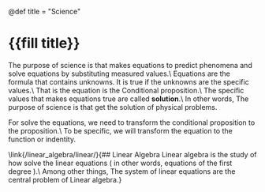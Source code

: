 @def title = "Science"

# {{fill title}}
The purpose of science is that makes equations to predict phenomena and solve equations by substituting measured values.\\
Equations are the formula that contains unknowns. It is true if the unknowns are the specific values.\\
That is the equation is the Conditional proposition.\\
The specific values that makes equations true are called **solution**.\\
In other words, The purpose of science is that get the solution of physical problems.

For solve the equations, we need to transform the conditional proposition to the proposition.\\
To be specific, we will transform the equation to the function or indentity.

\link{/linear_algebra/linear/}{## Linear Algebra
Linear algebra is the study of how solve the linear equations ( in other words, equations of the first degree ).\\
Among other things, The system of linear equations are the central problem of Linear algebra.}